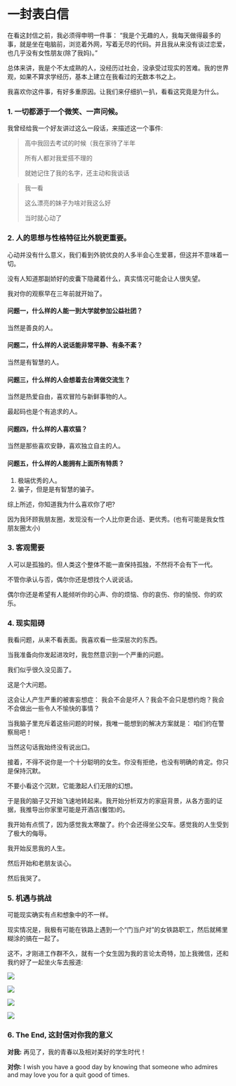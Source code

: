 # 一封表白信

在看这封信之前，我必须得申明一件事： “我是个无趣的人，我每天做得最多的事，就是坐在电脑前，浏览着外网，写着无尽的代码。并且我从来没有谈过恋爱，也几乎没有女性朋友\(除了我妈\)。”

总体来讲，我是个不太成熟的人，没经历过社会，没承受过现实的苦难。我的世界观，如果不算求学经历，基本上建立在我看过的无数本书之上。

我喜欢你这件事，有好多重原因。让我们来仔细扒一扒，看看这究竟是为什么。

### **1. 一切都源于一个微笑、一声问候。**

我曾经给我一个好友讲过这么一段话，来描述这一个事件:

> 高中我回去考试的时候（我在家待了半年
>
> 所有人都对我爱搭不理的
>
> 就她记住了我的名字，还主动和我谈话

> 我一看
>
> 这么漂亮的妹子为啥对我这么好
>
> 当时就心动了

### 2. 人的思想与性格特征比外貌更重要。

心动并没有什么意义，我们看到外貌优良的人多半会心生爱慕，但这并不意味着一切。

没有人知道那副娇好的皮囊下隐藏着什么，真实情况可能会让人很失望。

我对你的观察早在三年前就开始了。

#### 问题一，什么样的人能一到大学就参加公益社团？

当然是善良的人。

#### 问题二，什么样的人说话能非常平静、有条不紊？

当然是有智慧的人。

#### 问题三，什么样的人会想着去台湾做交流生？

当然是热爱自由，喜欢冒险与新鲜事物的人。

最起码也是个有追求的人。

#### 问题四，什么样的人喜欢猫？

当然是那些喜欢安静，喜欢独立自主的人。

#### 问题五，什么样的人能拥有上面所有特质？

1. 极端优秀的人。
2. 骗子，但是是有智慧的骗子。

综上所述，你知道我为什么喜欢你了吧? 

因为我环顾我朋友圈，发现没有一个人比你更合适、更优秀。\(也有可能是我女性朋友圈太小\)

### 3. 客观需要

人可以是孤独的。但人类这个整体不能一直保持孤独，不然将不会有下一代。

不管你承认与否，偶尔你还是想找个人说说话。

偶尔你还是希望有人能倾听你的心声、你的烦恼、你的哀伤、你的愉悦、你的欢乐。

### 4. 现实阻碍

我看问题，从来不看表面。我喜欢看一些深层次的东西。

当我准备向你发起进攻时，我忽然意识到一个严重的问题。

我们似乎很久没见面了。

这是个大问题。

这会让人产生严重的被害妄想症： 我会不会是坏人？我会不会只是想约炮？我会不会做出一些令人不愉快的事情？

当我脑子里充斥着这些问题的时候，我唯一能想到的解决方案就是： 咱们约在警察局吧！

当然这句话我始终没有说出口。



接着，不得不说你是一个十分聪明的女生。你没有拒绝，也没有明确的肯定。你只是保持沉默。

不要小看这个沉默，它能激起人们无限的幻想。

于是我的脑子又开始飞速地转起来。我开始分析双方的家庭背景，从各方面的证据，我推导出你家里可能是开酒店\(餐馆\)的。

我开始有点慌了，因为感觉我太寒酸了。约个会还得坐公交车。感觉我的人生受到了极大的侮辱。

我开始反思我的人生。

然后开始和老朋友谈心。

然后我哭了。

### 5. 机遇与挑战

可能现实确实有点和想象中的不一样。

现实情况是，我极有可能在铁路上遇到一个“门当户对”的女铁路职工，然后就稀里糊涂的搞在一起了。

这不，才刚进工作群不久，就有一个女生因为我的言论太奇特，加上我微信，还和我约好了一起坐火车去报道:

![](.gitbook/assets/66a8262181455c5461e24f60dd992dd8a4508aa75df316580be816e5bd4a543c.png)

![](.gitbook/assets/7bc2e02867ecedff52168c3ee67eb51a4df2ca1498a4ac1c3ba662509d3ed5e8.png)

![](.gitbook/assets/f3f963f976a48c8f4aafeb716db9ca7592119f330006021998b4ebb10e8c03b0.png)

![](.gitbook/assets/9080d7470090b15311d48dda05d11d97e02510b3688f86d152322be7e2fa83ae.png)

### 6. The End, 这封信对你我的意义

**对我:** 再见了，我的青春以及相对美好的学生时代！

**对你:** I wish you have a good day by knowing that someone who admires and may love you for a quit good of times.


